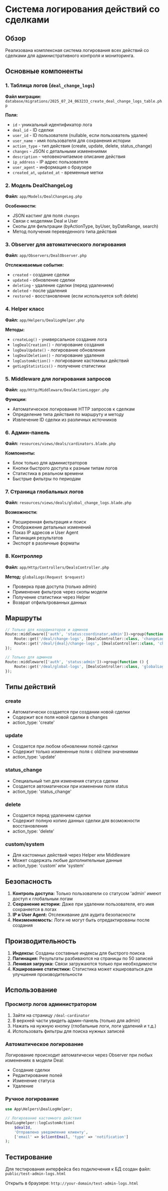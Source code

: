 # Система логирования действий со сделками

## Обзор
Реализована комплексная система логирования всех действий со сделками для административного контроля и мониторинга.

## Основные компоненты

### 1. Таблица логов (`deal_change_logs`)
**Файл миграции:** `database/migrations/2025_07_24_063233_create_deal_change_logs_table.php`

**Поля:**
- `id` - уникальный идентификатор лога
- `deal_id` - ID сделки
- `user_id` - ID пользователя (nullable, если пользователь удален)
- `user_name` - имя пользователя для сохранения истории
- `action_type` - тип действия (create, update, delete, status_change)
- `changes` - JSON с детальными изменениями
- `description` - человекочитаемое описание действия
- `ip_address` - IP адрес пользователя
- `user_agent` - информация о браузере
- `created_at`, `updated_at` - временные метки

### 2. Модель DealChangeLog
**Файл:** `app/Models/DealChangeLog.php`

**Особенности:**
- JSON кастинг для поля `changes`
- Связи с моделями Deal и User
- Скопы для фильтрации (byActionType, byUser, byDateRange, search)
- Метод получения переведенного типа действия

### 3. Observer для автоматического логирования
**Файл:** `app/Observers/DealObserver.php`

**Отслеживаемые события:**
- `created` - создание сделки
- `updated` - обновление сделки
- `deleting` - удаление сделки (перед удалением)
- `deleted` - после удаления
- `restored` - восстановление (если используется soft delete)

### 4. Helper класс
**Файл:** `app/Helpers/DealLogHelper.php`

**Методы:**
- `createLog()` - универсальное создание лога
- `logDealCreation()` - логирование создания
- `logDealUpdate()` - логирование обновления
- `logDealDeletion()` - логирование удаления
- `logCustomAction()` - логирование кастомных действий
- `getLogStatistics()` - получение статистики

### 5. Middleware для логирования запросов
**Файл:** `app/Http/Middleware/DealActionLogger.php`

**Функции:**
- Автоматическое логирование HTTP запросов к сделкам
- Определение типа действия по маршруту и методу
- Извлечение ID сделки из различных источников

### 6. Админ-панель
**Файл:** `resources/views/deals/cardinators.blade.php`

**Компоненты:**
- Блок только для администраторов
- Кнопки быстрого доступа к разным типам логов
- Статистика в реальном времени
- Быстрые фильтры по периодам

### 7. Страница глобальных логов
**Файл:** `resources/views/deals/global_change_logs.blade.php`

**Возможности:**
- Расширенная фильтрация и поиск
- Отображение детальных изменений
- Показ IP адресов и User Agent
- Пагинация результатов
- Экспорт в различные форматы

### 8. Контроллер
**Файл:** `app/Http/Controllers/DealsController.php`

**Метод:** `globalLogs(Request $request)`
- Проверка прав доступа (только admin)
- Применение фильтров через скопы модели
- Получение статистики через Helper
- Возврат отфильтрованных данных

## Маршруты

```php
// Только для координаторов и админов
Route::middleware(['auth', 'status:coordinator,admin'])->group(function () {
    Route::get('/deal/change-logs', [DealsController::class, 'changeLogs'])->name('deal.change_logs');
    Route::get('/deal/{deal}/change-logs', [DealsController::class, 'changeLogsForDeal'])->name('deal.change_logs.deal');
});

// Только для админов
Route::middleware(['auth', 'status:admin'])->group(function () {
    Route::get('/deal/global-logs', [DealsController::class, 'globalLogs'])->name('deal.global_logs');
});
```

## Типы действий

### create
- Автоматически создается при создании новой сделки
- Содержит все поля новой сделки в changes
- action_type: 'create'

### update
- Создается при любом обновлении полей сделки
- Содержит только измененные поля с old/new значениями
- action_type: 'update'

### status_change
- Специальный тип для изменения статуса сделки
- Создается автоматически при изменении поля status
- action_type: 'status_change'

### delete
- Создается перед удалением сделки
- Содержит полную копию данных сделки для возможности восстановления
- action_type: 'delete'

### custom/system
- Для кастомных действий через Helper или Middleware
- Может содержать любые дополнительные данные
- action_type: 'custom' или 'system'

## Безопасность

1. **Контроль доступа:** Только пользователи со статусом 'admin' имеют доступ к глобальным логам
2. **Сохранение истории:** Даже при удалении пользователя, его имя сохраняется в логах
3. **IP и User Agent:** Отслеживание для аудита безопасности
4. **Неизменяемость:** Логи не могут быть отредактированы после создания

## Производительность

1. **Индексы:** Созданы составные индексы для быстрого поиска
2. **Пагинация:** Результаты разбиваются на страницы по 50 записей
3. **Ленивая загрузка:** Связи загружаются только при необходимости
4. **Кэширование статистики:** Статистика может кэшироваться для улучшения производительности

## Использование

### Просмотр логов администратором
1. Зайти на страницу `/deal-cardinator`
2. В верхней части увидеть админ-панель (только для admin)
3. Нажать на нужную кнопку (глобальные логи, логи удалений и т.д.)
4. Использовать фильтры для поиска нужных записей

### Автоматическое логирование
Логирование происходит автоматически через Observer при любых изменениях в модели Deal:
- Создание сделки
- Редактирование полей
- Изменение статуса
- Удаление

### Ручное логирование
```php
use App\Helpers\DealLogHelper;

// Логирование кастомного действия
DealLogHelper::logCustomAction(
    $dealId, 
    'Отправлено уведомление клиенту', 
    ['email' => $clientEmail, 'type' => 'notification']
);
```

## Тестирование

Для тестирования интерфейса без подключения к БД создан файл:
`public/test-admin-logs.html`

Открыть в браузере: `http://your-domain/test-admin-logs.html`
